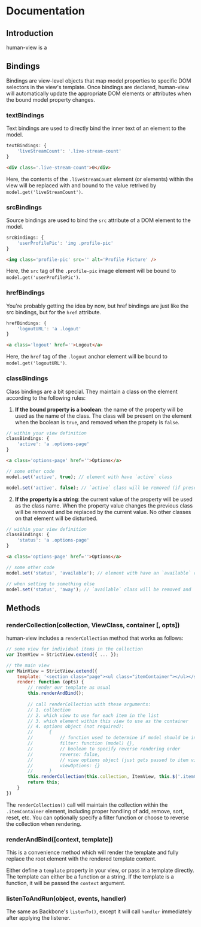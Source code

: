 # Documentation

## Introduction

human-view is a 

## Bindings

Bindings are view-level objects that map model properties to specific DOM selectors in the view's template. Once bindings are declared, human-view will automatically update the appropriate DOM elements or attributes when the bound model property changes.


### textBindings

Text bindings are used to directly bind the inner text of an element to the model.

```js
textBindings: {
	'liveStreamCount': '.live-stream-count'
} 
```
```html
<div class='.live-stream-count'>0</div>
```

Here, the contents of the `.liveStreamCount` element (or elements) within the view will be replaced with and bound to the value retrived by `model.get('liveStreamCount')`.


### srcBindings

Source bindings are used to bind the `src` attribute of a DOM element to the model.

```js
srcBindings: {
	'userProfilePic': 'img .profile-pic'
}
```
```html
<img class='profile-pic' src='' alt='Profile Picture' />
```

Here, the `src` tag of the `.profile-pic` image element will be bound to `model.get('userProfilePic')`.


### hrefBindings

You're probably getting the idea by now, but href bindings are just like the src bindings, but for the `href` attribute.

```js
hrefBindings: {
	'logoutURL': 'a .logout'
}
```
```html
<a class='logout' href=''>Logout</a>
```

Here, the `href` tag of the `.logout` anchor element will be bound to `model.get('logoutURL')`.


### classBindings

Class bindings are a bit special. They maintain a class on the element according to the following rules:
    
1. **If the bound property is a boolean**: the name of the property will be used as the name of the class. The class will be present on the element when the boolean is `true`, and removed when the propety is `false`.

```js
// within your view definition
classBindings: {
    'active': 'a .options-page'
}
```
```html
<a class='options-page' href=''>Options</a>
```

```js
// some other code
model.set('active', true); // element with have `active` class

model.set('active', false); // `active` class will be removed (if present)
```


2. **If the property is a string**: the current value of the property will be used as the class name. When the property value changes the previous class will be removed and be replaced by the current value. No other classes on that element will be disturbed.


```js
// within your view definition
classBindings: {
    'status': 'a .options-page'
}
```
```html
<a class='options-page' href=''>Options</a>
```

```js
// some other code
model.set('status', 'available'); // element with have an `available` class

// when setting to something else 
model.set('status', 'away'); // `available` class will be removed and `away` class added.
```


## Methods

### renderCollection(collection, ViewClass, container [, opts])
human-view includes a `renderCollection` method that works as follows:

```js
// some view for individual items in the collection
var ItemView = StrictView.extend({ ... });

// the main view
var MainView = StrictView.extend({
    template: '<section class="page"><ul class="itemContainer"></ul></section>',
    render: function (opts) {
        // render our template as usual
        this.renderAndBind();
        
        // call renderCollection with these arguments:
        // 1. collection
        // 2. which view to use for each item in the list
        // 3. which element within this view to use as the container
        // 4. options object (not required):
        //      {
        //          // function used to determine if model should be included
        //          filter: function (model) {},
        //          // boolean to specify reverse rendering order
        //          reverse: false,
        //          // view options object (just gets passed to item view's `initialize` method)
        //          viewOptions: {}
        //      }
        this.renderCollection(this.collection, ItemView, this.$('.itemContainer')[0], opts);
        return this;
    }  
})
```

The `renderCollection()` call will maintain the collection within the `.itemContainer` element, including proper handling of add, remove, sort, reset, etc. You can optionally specify a filter function or choose to reverse the collection when rendering.

### renderAndBind([context, template])
This is a convenience method which will render the template and fully replace the root element with the rendered template content. 

Either define a `template` property in your view, or pass in a template directly. The template can either be a function or a string. If the template is a function, it will be passed the `context` argument.

### listenToAndRun(object, events, handler)	
The same as Backbone's `listenTo()`, except it will call `handler` immediately after applying the listener.
